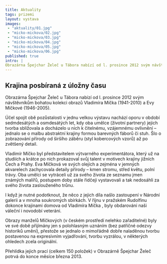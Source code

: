 ```yaml
---
title: Aktuality
tags: prizemi
layout: vystava
images:
 - "aktuality/01.jpg"
 - "micko-mickova/02.jpg"
 - "micko-mickova/03.jpg"
 - "micko-mickova/04.jpg"
 - "micko-mickova/05.jpg"
 - "micko-mickova/06.jpg"
published: true
intro: |
Obrazárna Špejchar Želeč u Tábora nabízí od l. prosince 2012 svým návštěvníkům bohatou kolekci obrazů Vladimíra Míčka (1941-2010) a Evy Míčkové (1946-2005). 
---
```

<h2>Krajina posbíraná z úložny času</h2>

Obrazárna Špejchar Želeč u Tábora nabízí od l. prosince 2012 svým návštěvníkům bohatou kolekci obrazů Vladimíra Míčka (1941-2010) a Evy Míčkové (1946-2005).

Účel spojit obě pozůstalosti v jednu velkou výstavu nachází oporu v období sedmdesátých a osmdesátých let, kdy oba umělce (životní partnery) jejich tvorba sbližovala a docházelo u nich k čitelnému, vzájemnému ovlivnění – jednalo se o malbu abstraktní krajiny formou barevných fáborů či stuh. Šlo o zobrazování přírody od širšího záběru (styl kobercových vzorů) až po zvětšený detail.

Vladimír Míčko byl představitelem výtvarného experimentátora, který už na studiích a  krátce po nich prokazoval svůj talent v motivech krajiny jižních Čech a Prahy. Eva Míčková ve svých olejích a zejména v jemných akvarelech zachycovala detaily přírody – kmen stromu, střed květu, polní trávy.
Oba umělci se vytráceli už za svého života ze seznamu jmen známých malířů, postupem doby stále řidčeji vystavovali a tak nedosáhli za svého života  zaslouženého trůnu.

I když je nutné podotknout, že něco z jejich díla našlo zastoupení v Národní galerii a v mnoha soukromých sbírkách. V říjnu v pražském Rudolfinu dokonce krajinami domova od Vladimíra Míčka , byly obdarováni naši váleční i novodobí veteráni.

Obrazy manželů Míčkových (v českém prostředí nelehko zařaditelné) byly ve své době přijímány  jen s polohlasným uznáním (bez patřičné odezvy historiků umění), přestože se jednalo o mimořádně dobře naladěnou tvorbu postavenou na expresivním vyjadřování, tvorbu vyzrálou, v některých ohledech zcela originální.

Přehlídka  jejich prací (celkem 150 položek) v Obrazárně  Špejchar Želeč potrvá do konce měsíce března 2013.

